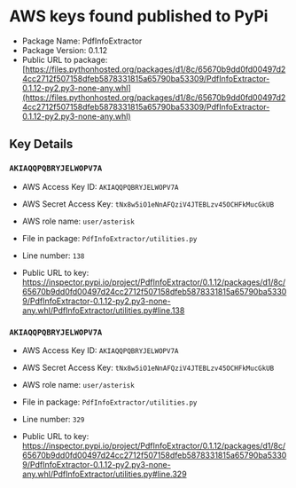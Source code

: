 # AWS keys found published to PyPi

* Package Name: PdfInfoExtractor
* Package Version: 0.1.12
* Public URL to package: [https://files.pythonhosted.org/packages/d1/8c/65670b9dd0fd00497d24cc2712f507158dfeb5878331815a65790ba53309/PdfInfoExtractor-0.1.12-py2.py3-none-any.whl](https://files.pythonhosted.org/packages/d1/8c/65670b9dd0fd00497d24cc2712f507158dfeb5878331815a65790ba53309/PdfInfoExtractor-0.1.12-py2.py3-none-any.whl)

## Key Details

### `AKIAQQPQBRYJELWOPV7A`

* AWS Access Key ID: `AKIAQQPQBRYJELWOPV7A`
* AWS Secret Access Key: `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` 
* AWS role name: `user/asterisk`
* File in package: `PdfInfoExtractor/utilities.py`
* Line number: `138`

* Public URL to key: https://inspector.pypi.io/project/PdfInfoExtractor/0.1.12/packages/d1/8c/65670b9dd0fd00497d24cc2712f507158dfeb5878331815a65790ba53309/PdfInfoExtractor-0.1.12-py2.py3-none-any.whl/PdfInfoExtractor/utilities.py#line.138



### `AKIAQQPQBRYJELWOPV7A`

* AWS Access Key ID: `AKIAQQPQBRYJELWOPV7A`
* AWS Secret Access Key: `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` 
* AWS role name: `user/asterisk`
* File in package: `PdfInfoExtractor/utilities.py`
* Line number: `329`

* Public URL to key: https://inspector.pypi.io/project/PdfInfoExtractor/0.1.12/packages/d1/8c/65670b9dd0fd00497d24cc2712f507158dfeb5878331815a65790ba53309/PdfInfoExtractor-0.1.12-py2.py3-none-any.whl/PdfInfoExtractor/utilities.py#line.329


